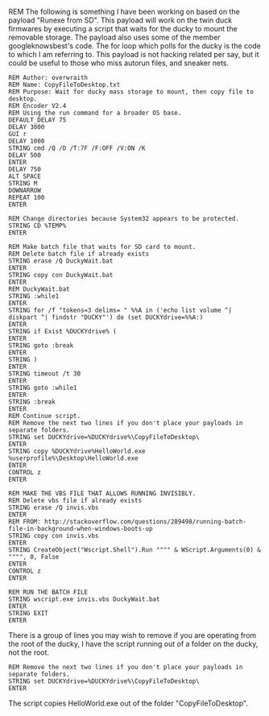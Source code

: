 REM The following is something I have been working on based on the payload "Runexe from SD". This payload will work on the twin duck firmwares by executing a script that waits for the ducky to mount the removable storage. The payload also uses some of the member googleknowsbest's code. The for loop which polls for the ducky is the code to which I am referring to. This payload is not hacking related per say, but it could be useful to those who miss autorun files, and sneaker nets.

```
REM Author: overwraith
REM Name: CopyFileToDesktop.txt
REM Purpose: Wait for ducky mass storage to mount, then copy file to desktop. 
REM Encoder V2.4
REM Using the run command for a broader OS base. 
DEFAULT_DELAY 75
DELAY 3000
GUI r
DELAY 1000
STRING cmd /Q /D /T:7F /F:OFF /V:ON /K
DELAY 500
ENTER
DELAY 750
ALT SPACE
STRING M
DOWNARROW
REPEAT 100
ENTER

REM Change directories because System32 appears to be protected. 
STRING CD %TEMP%
ENTER

REM Make batch file that waits for SD card to mount. 
REM Delete batch file if already exists
STRING erase /Q DuckyWait.bat
ENTER
STRING copy con DuckyWait.bat
ENTER
REM DuckyWait.bat
STRING :while1
ENTER
STRING for /f "tokens=3 delims= " %%A in ('echo list volume ^| diskpart ^| findstr "DUCKY"') do (set DUCKYdrive=%%A:)
ENTER
STRING if Exist %DUCKYdrive% (
ENTER
STRING goto :break
ENTER
STRING )
ENTER
STRING timeout /t 30
ENTER
STRING goto :while1
ENTER
STRING :break
ENTER
REM Continue script.
REM Remove the next two lines if you don't place your payloads in separate folders. 
STRING set DUCKYdrive=%DUCKYdrive%\CopyFileToDesktop\
ENTER
STRING copy %DUCKYdrive%HelloWorld.exe %userprofile%\Desktop\HelloWorld.exe
ENTER
CONTROL z
ENTER

REM MAKE THE VBS FILE THAT ALLOWS RUNNING INVISIBLY.
REM Delete vbs file if already exists
STRING erase /Q invis.vbs
ENTER
REM FROM: http://stackoverflow.com/questions/289498/running-batch-file-in-background-when-windows-boots-up
STRING copy con invis.vbs
ENTER
STRING CreateObject("Wscript.Shell").Run """" & WScript.Arguments(0) & """", 0, False
ENTER
CONTROL z
ENTER

REM RUN THE BATCH FILE
STRING wscript.exe invis.vbs DuckyWait.bat
ENTER
STRING EXIT
ENTER
```

There is a group of lines you may wish to remove if you are operating from the root of the ducky, I have the script running out of a folder on the ducky, not the root.

```
REM Remove the next two lines if you don't place your payloads in separate folders. 
STRING set DUCKYdrive=%DUCKYdrive%\CopyFileToDesktop\
ENTER
```
The script copies HelloWorld.exe out of the folder "CopyFileToDesktop".
